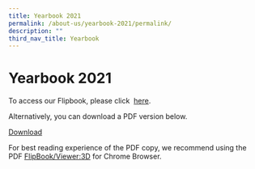 ```yaml
---
title: Yearbook 2021
permalink: /about-us/yearbook-2021/permalink/
description: ""
third_nav_title: Yearbook
---
```

Yearbook 2021
=============

To access our Flipbook, please click  [here](https://issuu.com/touche-design/docs/twss_mag_2021). 

Alternatively, you can download a PDF version below. 

[Download](https://teckwhyesec.moe.edu.sg/wp-content/uploads/2022/01/TWSS-Yearbook_final-version.pdf)

For best reading experience of the PDF copy, we recommend using the PDF [FlipBook/Viewer:3D](https://chrome.google.com/webstore/detail/pdf-flipbook-viewer-3d/ohckmemlgcohcakakmnpjchckcajpmdi?hl=en) for Chrome Browser.